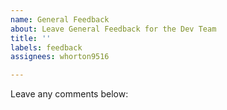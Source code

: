 ```yaml
---
name: General Feedback
about: Leave General Feedback for the Dev Team
title: ''
labels: feedback
assignees: whorton9516

---
```


Leave any comments below:

